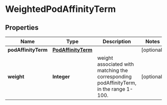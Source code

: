 

# WeightedPodAffinityTerm

## Properties

Name | Type | Description | Notes
------------ | ------------- | ------------- | -------------
**podAffinityTerm** | [**PodAffinityTerm**](PodAffinityTerm.md) |  |  [optional]
**weight** | **Integer** | weight associated with matching the corresponding podAffinityTerm, in the range 1-100. |  [optional]



